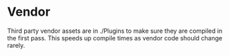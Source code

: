 Vendor
======

Third party vendor assets are in ./Plugins to make sure they are compiled in
the first pass. This speeds up compile times as vendor code should change
rarely.
